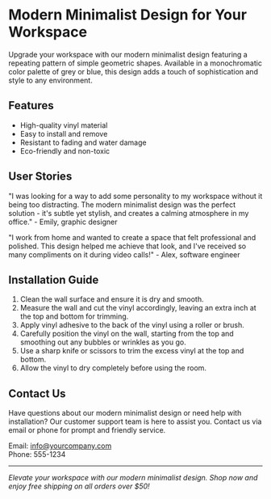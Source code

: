 <!--font:Poppins-->

# Modern Minimalist Design for Your Workspace

Upgrade your workspace with our modern minimalist design featuring a repeating pattern of simple geometric shapes. Available in a monochromatic color palette of grey or blue, this design adds a touch of sophistication and style to any environment.

## Features

- High-quality vinyl material
- Easy to install and remove
- Resistant to fading and water damage
- Eco-friendly and non-toxic

## User Stories

"I was looking for a way to add some personality to my workspace without it being too distracting. The modern minimalist design was the perfect solution - it's subtle yet stylish, and creates a calming atmosphere in my office." - Emily, graphic designer

"I work from home and wanted to create a space that felt professional and polished. This design helped me achieve that look, and I've received so many compliments on it during video calls!" - Alex, software engineer

## Installation Guide

1. Clean the wall surface and ensure it is dry and smooth.
2. Measure the wall and cut the vinyl accordingly, leaving an extra inch at the top and bottom for trimming.
3. Apply vinyl adhesive to the back of the vinyl using a roller or brush.
4. Carefully position the vinyl on the wall, starting from the top and smoothing out any bubbles or wrinkles as you go.
5. Use a sharp knife or scissors to trim the excess vinyl at the top and bottom.
6. Allow the vinyl to dry completely before using the room.

## Contact Us

Have questions about our modern minimalist design or need help with installation? Our customer support team is here to assist you. Contact us via email or phone for prompt and friendly service.

Email: info@yourcompany.com  
Phone: 555-1234

---

_Elevate your workspace with our modern minimalist design. Shop now and enjoy free shipping on all orders over $50!_

<!--

Write me content for website with wallpaper which alt text is:

"A wallpaper with a repeating pattern of simple geometric shapes, in a monochromatic color palette such as grey or blue."

The name/title of the page should not be 1:1 copy of the alt text but rather a real content of the website which is using this wallpaper.

- Use markdown format 
- Start with heading
- Heading should be short and concise
- The content should look like a real website 
- The website should not be about the wallpaper, wallpaper is just a related background
- Heading should be contain work "wallpaper" or "background"
- Include real sections like references, contact, user stories, etc. use things relevant to the page purpose.
- Feel free to use structure like headings, bullets, numbering, blockquotes, paragraphs, horizontal lines, etc.
- You can use formatting like bold or _italic_
- You can include UTF-8 emojis
- Links should be only #hash anchors (and you can refer to the document itself)
- Do not include images


---


# Modern Minimalist Wallpaper for Your Home Office

Transform your home office with our modern minimalist wallpaper featuring a repeating pattern of simple geometric shapes. Available in a monochromatic color palette of grey or blue, this wallpaper adds a touch of sophistication and style to any workspace.

## Features

- High-quality vinyl material
- Easy to install and remove
- Resistant to fading and water damage
- Eco-friendly and non-toxic

## User Stories

"I recently redecorated my home office and was looking for a wallpaper that would add some visual interest without being too distracting. This wallpaper was the perfect choice - it's subtle yet stylish, and creates a calming atmosphere in my workspace." - Sarah, freelance writer

"I work from home and wanted to create a space that felt professional and polished. This wallpaper helped me achieve that look, and I've received so many compliments on it during video calls!" - Michael, marketing consultant

## Installation Guide

1. Clean the wall surface and ensure it is dry and smooth.
2. Measure the wall and cut the wallpaper accordingly, leaving an extra inch at the top and bottom for trimming.
3. Apply wallpaper adhesive to the back of the wallpaper using a roller or brush.
4. Carefully position the wallpaper on the wall, starting from the top and smoothing out any bubbles or wrinkles as you go.
5. Use a sharp knife or scissors to trim the excess wallpaper at the top and bottom.
6. Allow the wallpaper to dry completely before using the room.

## References

- [How to Install Wallpaper](#installation-guide)
- [Frequently Asked Questions](#faq)
- [Customer Reviews](#user-stories)

## Contact Us

Have questions about our wallpaper or need help with installation? Our customer support team is here to assist you. Contact us via email or phone for prompt and friendly service.

Email: info@yourcompany.com  
Phone: 555-1234

---

_Upgrade your home office with our modern minimalist wallpaper. Shop now and enjoy free shipping on all orders over $50!_


---


Heading should not include word "wallpaper". The website should not be about the wallpaper itself, wallpaper is just a related background, rewrite whole content.


---


# Elevate Your Home Office with Modern Minimalist Design

Looking to add a touch of sophistication and style to your home office? Our modern minimalist design features a repeating pattern of simple geometric shapes in a monochromatic color palette of grey or blue. This subtle yet stylish background will transform your workspace into a professional and polished environment.

## Features

- High-quality vinyl material
- Easy to install and remove
- Resistant to fading and water damage
- Eco-friendly and non-toxic

## User Stories

"I recently redecorated my home office and was looking for a way to make it feel more professional. The modern minimalist design provided the perfect backdrop for my video calls and added a touch of elegance to my workspace." - Sarah, freelance writer

"I spend a lot of time in my home office and wanted to create an environment that felt calming and inspiring. The simple geometric shapes of this design helped me achieve that look, and I've noticed a significant improvement in my productivity since installing it." - Michael, marketing consultant

## Installation Guide

1. Clean the wall surface and ensure it is dry and smooth.
2. Measure the wall and cut the vinyl accordingly, leaving an extra inch at the top and bottom for trimming.
3. Apply vinyl adhesive to the back of the vinyl using a roller or brush.
4. Carefully position the vinyl on the wall, starting from the top and smoothing out any bubbles or wrinkles as you go.
5. Use a sharp knife or scissors to trim the excess vinyl at the top and bottom.
6. Allow the vinyl to dry completely before using the room.

## References

- [How to Install Vinyl](#installation-guide)
- [Frequently Asked Questions](#faq)
- [Customer Reviews](#user-stories)

## Contact Us

Have questions about our modern minimalist design or need help with installation? Our customer support team is here to assist you. Contact us via email or phone for prompt and friendly service.

Email: info@yourcompany.com  
Phone: 555-1234

---

_Upgrade your home office with our modern minimalist design. Shop now and enjoy free shipping on all orders over $50!_


---


Heading is too long, rewrite whole content.


---


# Modern Minimalist Design for Your Home Office

Transform your home office with our modern minimalist design featuring a repeating pattern of simple geometric shapes. Available in a monochromatic color palette of grey or blue, this design adds a touch of sophistication and style to any workspace.

## Features

- High-quality vinyl material
- Easy to install and remove
- Resistant to fading and water damage
- Eco-friendly and non-toxic

## User Stories

"I recently redecorated my home office and was looking for a way to make it feel more professional. The modern minimalist design provided the perfect backdrop for my video calls and added a touch of elegance to my workspace." - Sarah, freelance writer

"I spend a lot of time in my home office and wanted to create an environment that felt calming and inspiring. The simple geometric shapes of this design helped me achieve that look, and I've noticed a significant improvement in my productivity since installing it." - Michael, marketing consultant

## Installation Guide

1. Clean the wall surface and ensure it is dry and smooth.
2. Measure the wall and cut the vinyl accordingly, leaving an extra inch at the top and bottom for trimming.
3. Apply vinyl adhesive to the back of the vinyl using a roller or brush.
4. Carefully position the vinyl on the wall, starting from the top and smoothing out any bubbles or wrinkles as you go.
5. Use a sharp knife or scissors to trim the excess vinyl at the top and bottom.
6. Allow the vinyl to dry completely before using the room.

## Contact Us

Have questions about our modern minimalist design or need help with installation? Our customer support team is here to assist you. Contact us via email or phone for prompt and friendly service.

Email: info@yourcompany.com  
Phone: 555-1234

---

_Upgrade your home office with our modern minimalist design. Shop now and enjoy free shipping on all orders over $50!_


---


Heading is too long, rewrite whole content.


---


# Modern Minimalist Design for Your Workspace

Upgrade your workspace with our modern minimalist design featuring a repeating pattern of simple geometric shapes. Available in a monochromatic color palette of grey or blue, this design adds a touch of sophistication and style to any environment.

## Features

- High-quality vinyl material
- Easy to install and remove
- Resistant to fading and water damage
- Eco-friendly and non-toxic

## User Stories

"I was looking for a way to add some personality to my workspace without it being too distracting. The modern minimalist design was the perfect solution - it's subtle yet stylish, and creates a calming atmosphere in my office." - Emily, graphic designer

"I work from home and wanted to create a space that felt professional and polished. This design helped me achieve that look, and I've received so many compliments on it during video calls!" - Alex, software engineer

## Installation Guide

1. Clean the wall surface and ensure it is dry and smooth.
2. Measure the wall and cut the vinyl accordingly, leaving an extra inch at the top and bottom for trimming.
3. Apply vinyl adhesive to the back of the vinyl using a roller or brush.
4. Carefully position the vinyl on the wall, starting from the top and smoothing out any bubbles or wrinkles as you go.
5. Use a sharp knife or scissors to trim the excess vinyl at the top and bottom.
6. Allow the vinyl to dry completely before using the room.

## Contact Us

Have questions about our modern minimalist design or need help with installation? Our customer support team is here to assist you. Contact us via email or phone for prompt and friendly service.

Email: info@yourcompany.com  
Phone: 555-1234

---

_Elevate your workspace with our modern minimalist design. Shop now and enjoy free shipping on all orders over $50!_


---


Write me a Google font which is best fitting for the website.

Pick from the list:
- Lobster
- Inter
- Playfair Display
- Roboto
- Montserrat
- Raleway
- Orbitron
- Alegreya
- Dancing Script
- Poppins
- IBM Plex Sans
- Futura
- Barlow Condensed
- Open Sans
- Exo 2
- Great Vibes
- Lato


Write just the font name nothing else.


---


Poppins

-->
